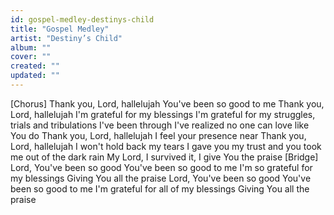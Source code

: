 ```yaml
---
id: gospel-medley-destinys-child
title: "Gospel Medley"
artist: "Destiny’s Child"
album: ""
cover: ""
created: ""
updated: ""
---
```


[Chorus]
Thank you, Lord, hallelujah
You've been so good to me
Thank you, Lord, hallelujah
I'm grateful for my blessings
I'm grateful for my struggles, trials and tribulations I've been through
I've realized no one can love like You do
Thank you, Lord, hallelujah
I feel your presence near
Thank you, Lord, hallelujah
I won't hold back my tears
I gave you my trust and you took me out of the dark rain
My Lord, I survived it, I give You the praise
[Bridge]
Lord, You've been so good
You've been so good to me
I'm so grateful for my blessings
Giving You all the praise
Lord, You've been so good
You've been so good to me
I'm grateful for all of my blessings
Giving You all the praise